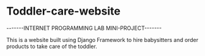 # Toddler-care-website
-------INTERNET PROGRAMMING LAB MINI-PROJECT-------

This is a website built using Django Framework to hire babysitters and order products to take care of the toddler.
